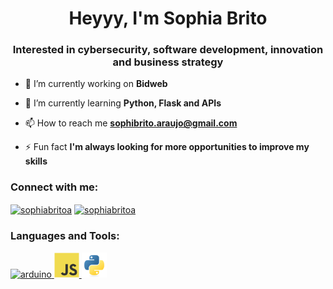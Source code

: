 <h1 align="center">Heyyy, I'm Sophia Brito</h1>
<h3 align="center">Interested in cybersecurity, software development, innovation and business strategy</h3>

- 🔭 I’m currently working on **Bidweb**

- 🌱 I’m currently learning **Python, Flask and APIs**

- 📫 How to reach me **sophibrito.araujo@gmail.com**

- ⚡ Fun fact **I'm always looking for more opportunities to improve my skills**

<h3 align="left">Connect with me:</h3>
<p align="left">
<a href="https://linkedin.com/in/sophiabritoa" target="blank"><img align="center" src="https://raw.githubusercontent.com/rahuldkjain/github-profile-readme-generator/master/src/images/icons/Social/linked-in-alt.svg" alt="sophiabritoa" height="30" width="40" /></a>
<a href="https://instagram.com/sophiabritoa" target="blank"><img align="center" src="https://raw.githubusercontent.com/rahuldkjain/github-profile-readme-generator/master/src/images/icons/Social/instagram.svg" alt="sophiabritoa" height="30" width="40" /></a>
</p>

<h3 align="left">Languages and Tools:</h3>
<p align="left"> <a href="https://www.arduino.cc/" target="_blank" rel="noreferrer"> <img src="https://cdn.worldvectorlogo.com/logos/arduino-1.svg" alt="arduino" width="40" height="40"/> </a> <a href="https://developer.mozilla.org/en-US/docs/Web/JavaScript" target="_blank" rel="noreferrer"> <img src="https://raw.githubusercontent.com/devicons/devicon/master/icons/javascript/javascript-original.svg" alt="javascript" width="40" height="40"/> </a> <a href="https://www.python.org" target="_blank" rel="noreferrer"> <img src="https://raw.githubusercontent.com/devicons/devicon/master/icons/python/python-original.svg" alt="python" width="40" height="40"/> </a> </p>


